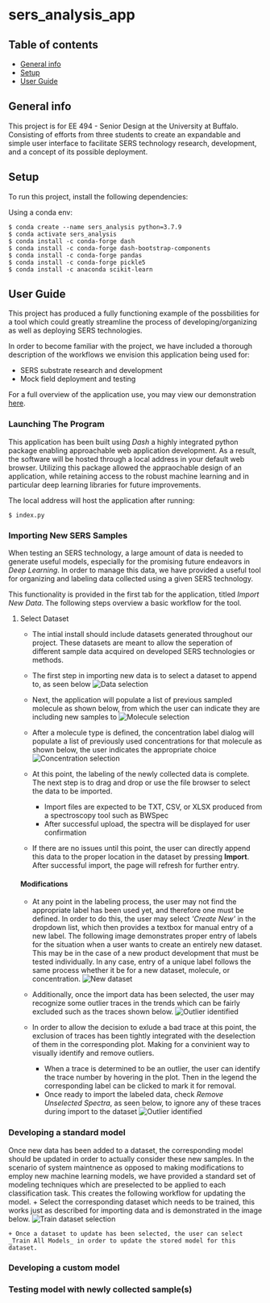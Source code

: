 # sers_analysis_app

## Table of contents
+ [General info](#general-info)
+ [Setup](#setup)
+ [User Guide](#user-guide)

## General info
This project is for EE 494 - Senior Design at the University at Buffalo. Consisting of efforts from three students to create 
an expandable and simple user interface to facilitate SERS technology research, development, and a concept of its possible deployment.

	
## Setup
To run this project, install the following dependencies:

Using a conda env:
```
$ conda create --name sers_analysis python=3.7.9
$ conda activate sers_analysis
$ conda install -c conda-forge dash
$ conda install -c conda-forge dash-bootstrap-components
$ conda install -c conda-forge pandas
$ conda install -c conda-forge pickle5
$ conda install -c anaconda scikit-learn
```


## User Guide
This project has produced a fully functioning example of the possbilities for a tool which could greatly streamline the process of developing/organizing as well as deploying SERS technologies.

In order to become familiar with the project, we have included a thorough description of the workflows we envision this application being used for:
+ SERS substrate research and development
+ Mock field deployment and testing 

For a full overview of the application use, you may view our demonstration [here]().


### Launching The Program
This application has been built using _Dash_ a highly integrated python package enabling approachable web application development. As a result, the software will be hosted through a local address in your default web browser. Utilizing this package allowed the appraochable design of an application, while retaining access to the robust machine learning and in particular deep learning libraries for future improvements.

The local address will host the application after running:
```
$ index.py
```


### Importing New SERS Samples
When testing an SERS technology, a large amount of data is needed to generate useful models, especially for the promising future endeavors in _Deep Learning_. 
In order to manage this data, we have provided a useful tool for organizing and labeling data collected using a given SERS technology. 

This functionality is provided in the first tab for the application, titled _Import New Data_. The following steps overview a basic workflow for the tool.
1) Select Dataset
    + The intial install should include datasets generated throughout our project. These datasets are meant to allow the seperation of different sample data acquired on developed SERS technologies or methods. 
    
    + The first step in importing new data is to select a dataset to append to, as seen below
    ![Data selection](guide_src/dataset_selection.png)
    
    + Next, the application will populate a list of previous sampled molecule as shown below, from which the user can indicate they are including new samples to
    ![Molecule selection](guide_src/molecule_selection.png)
    
    + After a molecule type is defined, the concentration label dialog will populate a list of previously used concentrations for that molecule as shown below, the user indicates the appropriate choice
    ![Concentration selection](guide_src/concentration_selection.png)
    
    + At this point, the labeling of the newly collected data is complete. The next step is to drag and drop or use the file browser to select the data to be imported.
        - Import files are expected to be TXT, CSV, or XLSX produced from a spectroscopy tool such as BWSpec
        - After successful upload, the spectra will be displayed for user confirmation
    
    + If there are no issues until this point, the user can directly append this data to the proper location in the dataset by pressing __Import__. After successful import, the page will refresh for further entry.

    #### Modifications
	
    + At any point in the labeling process, the user may not find the appropriate label has been used yet, and therefore one must be defined. In order to do this, the user may select _'Create New'_ in the dropdown list, which then provides a textbox for manual entry of a new label. The following image demonstrates proper entry of labels for the situation when a user wants to create an entirely new dataset. This may be in the case of a new product development that must be tested individually. In any case, entry of a unique label follows the same process whether it be for a new dataset, molecule, or concentration.
    ![New dataset](guide_src/new_import_all_defined.png)
    
    + Additionally, once the import data has been selected, the user may recognize some outlier traces in the trends which can be fairly excluded such as the traces shown below. 
    ![Outlier identified](guide_src/error_found.png)
    
    + In order to allow the decision to exlude a bad trace at this point, the exclusion of traces has been tightly integrated with the deselection of them in the corresponding plot. Making for a convinient way to visually identify and remove outliers. 
        - When a trace is determined to be an outlier, the user can identify the trace number by hovering in the plot. Then in the legend the corresponding label can be clicked to mark it for removal.
        - Once ready to import the labeled data, check _Remove Unselected Spectra_, as seen below, to ignore any of these traces during import to the dataset
        ![Outlier identified](guide_src/error_removal.png)
	
### Developing a __standard__ model
Once new data has been added to a dataset, the corresponding model should be updated in order to actually consider these new samples. In the scenario of system maintnence as opposed to making modifications to employ new machine learning models, we have provided a standard set of modeling techniques which are preselected to be applied to each classification task. This creates the following workflow for updating the model.
    + Select the corresponding dataset which needs to be trained, this works just as described for importing data and is demonstrated in the image below.
    ![Train dataset selection](guide_src/train_dataset_selection.png)
    
    + Once a dataset to update has been selected, the user can select _Train All Models_ in order to update the stored model for this dataset.
   
   
### Developing a __custom__ model


### Testing model with newly collected sample(s)
